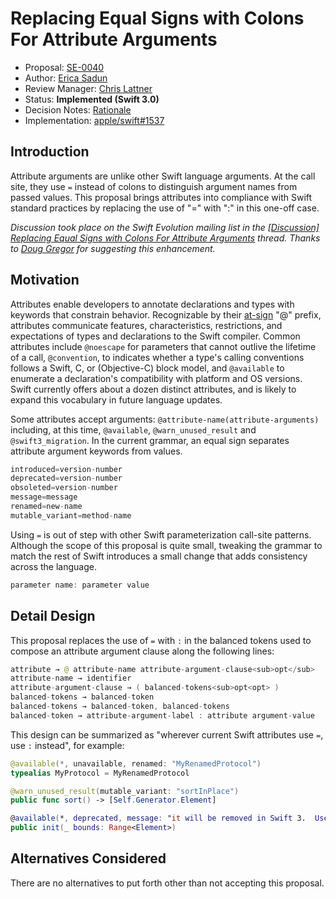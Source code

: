 # Replacing Equal Signs with Colons For Attribute Arguments

* Proposal: [SE-0040](0040-attributecolons.md)
* Author: [Erica Sadun](http://github.com/erica)
* Review Manager: [Chris Lattner](https://github.com/lattner)
* Status: **Implemented (Swift 3.0)**
* Decision Notes: [Rationale](https://forums.swift.org/t/accepted-se-0040-replacing-equal-signs-with-colons-for-attribute-arguments/1719)
* Implementation: [apple/swift#1537](https://github.com/apple/swift/pull/1537)

## Introduction

Attribute arguments are unlike other Swift language arguments. At the call site, they use `=` instead of colons
to distinguish argument names from passed values. This proposal brings attributes into compliance with Swift 
standard practices by replacing the use of "=" with ":" in this one-off case.

*Discussion took place on the Swift Evolution mailing list in the [\[Discussion\] Replacing Equal Signs with Colons For Attribute Arguments](https://forums.swift.org/t/discussion-replacing-equal-signs-with-colons-for-attribute-arguments/1459) thread. Thanks to [Doug Gregor](https://github.com/DougGregor) for suggesting this enhancement.*

## Motivation

Attributes enable developers to annotate declarations and types with keywords that constrain behavior. 
Recognizable by their [at-sign](http://foldoc.org/strudel) "@" prefix, attributes communicate features, 
characteristics, restrictions, and expectations of types and declarations to the Swift compiler. 
Common attributes include `@noescape` for parameters that cannot outlive the lifetime of a call, 
`@convention`, to indicates whether a type's calling conventions follows a Swift, C, or (Objective-C) block model, and 
`@available` to enumerate a declaration's compatibility with platform and OS versions. Swift currently
offers about a dozen distinct attributes, and is likely to expand this vocabulary in future language updates.

Some attributes accept arguments: `@attribute-name(attribute-arguments)` including, at this time,
`@available`, `@warn_unused_result` and `@swift3_migration`. In the current grammar, an equal sign separates attribute 
argument keywords from values.

```swift
introduced=version-number
deprecated=version-number
obsoleted=version-number
message=message
renamed=new-name
mutable_variant=method-name
```

Using `=` is out of step with other Swift parameterization call-site patterns.
Although the scope of this proposal is quite small, tweaking the grammar to match the 
rest of Swift introduces a small change that adds consistency across the language. 

```swift
parameter name: parameter value
```

## Detail Design 

This proposal replaces the use of `=` with `:` in the balanced tokens used to compose an attribute 
argument clause along the following lines:

```swift
attribute → @ attribute-name attribute-argument-clause<sub>opt</sub>
attribute-name → identifier
attribute-argument-clause → ( balanced-tokens<sub>opt<opt> )
balanced-tokens → balanced-token
balanced-tokens → balanced-token, balanced-tokens
balanced-token → attribute-argument-label : attribute argument-value
```

This design can be summarized as "wherever current Swift attributes use `=`, use `:` instead", for example:

```swift
@available(*, unavailable, renamed: "MyRenamedProtocol")
typealias MyProtocol = MyRenamedProtocol

@warn_unused_result(mutable_variant: "sortInPlace")
public func sort() -> [Self.Generator.Element]

@available(*, deprecated, message: "it will be removed in Swift 3.  Use the 'generate()' method on the collection.")
public init(_ bounds: Range<Element>)
```

## Alternatives Considered

There are no alternatives to put forth other than not accepting this proposal.
